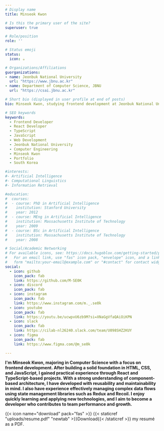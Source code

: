 ```yaml
---
# Display name
title: Minseok Kwon

# Is this the primary user of the site?
superuser: true

# Role/position
role: ''

# Status emoji
status:
  icon: ☕️

# Organizations/Affiliations
guorganizations:
- name: Jeonbuk National University
  url: "https://www.jbnu.ac.kr"
- name: Department of Computer Science, JBNU
  url: "https://csai.jbnu.ac.kr"

# Short bio (displayed in user profile at end of posts)
bio: Minseok Kwon, studying frontend development at Jeonbuk National University, Department of Computer Science.

# SEO keywords
keywords:
  - Frontend Developer
  - React Developer
  - TypeScript
  - JavaScript
  - Web Development
  - Jeonbuk National University
  - Computer Engineering
  - Minseok Kwon
  - Portfolio
  - South Korea

#interests:
#- Artificial Intelligence
#- Computational Linguistics
#- Information Retrieval

#education:
#  courses:
#  - course: PhD in Artificial Intelligence
#    institution: Stanford University
#    year: 2012
#  - course: MEng in Artificial Intelligence
#    institution: Massachusetts Institute of Technology
#    year: 2009
#  - course: BSc in Artificial Intelligence
#    institution: Massachusetts Institute of Technology
#    year: 2008

# Social/Academic Networking
# For available icons, see: https://docs.hugoblox.com/getting-started/page-builder/#icons
#   For an email link, use "fas" icon pack, "envelope" icon, and a link in the
#   form "mailto:your-email@example.com" or "#contact" for contact widget.
social:
  - icon: github
    icon_pack: fab
    link: https://github.com/M-SE0K
  - icon: discord
    icon_pack: fab
  - icon: instagram
    icon_pack: fab
    link: https://www.instagram.com/m._.se0k
  - icon: youtube
    icon_pack: fab
    link: https://youtu.be/ucwpvU6zb9M?si=XNaGgVfaQAiOiKPN
  - icon: slack
    icon_pack: fab
    link: https://cilab-nl26240.slack.com/team/U098SHZ2KUY
  - icon: figma
    icon_pack: fab
    link: https://www.figma.com/@m_se0k

---
```

**I'm Minseok Kwon, majoring in Computer Science with a focus on frontend development.
After building a solid foundation in HTML, CSS, and JavaScript, I gained practical experience through React and TypeScript-based projects.
With a strong understanding of component-based architecture, I have developed with reusability and maintainability in mind.
I also have experience effectively managing complex data flows using state management libraries such as Redux and Recoil.
I enjoy quickly learning and applying new technologies, and I aim to become a developer who contributes to team performance and growth.**

{{< icon name="download" pack="fas" >}} {{< staticref "uploads/resume.pdf" "newtab" >}}Download{{< /staticref >}} my resumé as a PDF.

